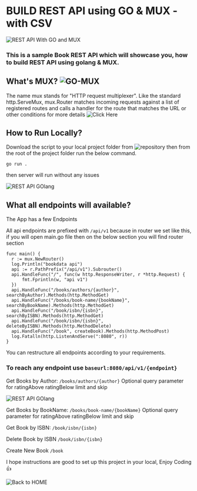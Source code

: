 # BUILD REST API using GO & MUX - with CSV

![REST API With GO and MUX](https://raw.githubusercontent.com/TravelXML/REST-API-WITH-PYTHON-PHP-NODEJS-GO-DJANGO-LARAVEL-LUMEN-Examples/main/images/Build-REST-API-USING-GO-MUX.png)

### This is a sample Book REST API which will showcase you, how to build REST API using golang & MUX.

## What's MUX? ![GO-MUX](https://camo.githubusercontent.com/a62a5e2040257dd8787001ffa5d95964d7bc77024aa2ba3d94e64ec1e151228e/68747470733a2f2f636c6f75642d63646e2e7175657374696f6e61626c652e73657276696365732f676f72696c6c612d69636f6e2d36342e706e67)

The name mux stands for "HTTP request multiplexer". Like the standard http.ServeMux, mux.Router matches incoming requests against a list of registered routes and calls a handler for the route that matches the URL or other conditions for more details ![Click Here](https://github.com/gorilla/mux)


## How to Run Locally?

Download the script to your local project folder from ![repository](https://github.com/TravelXML/REST-API-WITH-PYTHON-PHP-NODEJS-GO-DJANGO-LARAVEL-LUMEN-Examples/tree/main/GOLANG-MUX) then from the root of the project folder run the below command.

```
go run .
```

then server will run without any issues

![REST API GOlang](https://raw.githubusercontent.com/TravelXML/REST-API-WITH-PYTHON-PHP-NODEJS-GO-DJANGO-LARAVEL-LUMEN-Examples/main/images/go-mux-1.png)

## What all endpoints will available?


The App has a few Endpoints

All api endpoints are prefixed with `/api/v1` because in router we set like this, if you will open main.go file then on the below section you will find router section

  
  ```
  func main() {
	r := mux.NewRouter()
	log.Println("bookdata api")
	api := r.PathPrefix("/api/v1").Subrouter()
	api.HandleFunc("/", func(w http.ResponseWriter, r *http.Request) {
		fmt.Fprintln(w, "api v1")
	})
	api.HandleFunc("/books/authors/{author}", searchByAuthor).Methods(http.MethodGet)
	api.HandleFunc("/books/book-name/{bookName}", searchByBookName).Methods(http.MethodGet)
	api.HandleFunc("/book/isbn/{isbn}", searchByISBN).Methods(http.MethodGet)
	api.HandleFunc("/book/isbn/{isbn}", deleteByISBN).Methods(http.MethodDelete)
	api.HandleFunc("/book", createBook).Methods(http.MethodPost)
	log.Fatalln(http.ListenAndServe(":8080", r))
}
```
You can restructure all endpoints according to your requirements.

### To reach any endpoint use `baseurl:8080/api/v1/{endpoint}`

Get Books by Author: `/books/authors/{author}` 
Optional query parameter for ratingAbove ratingBelow limit and skip

![REST API GOlang](https://raw.githubusercontent.com/TravelXML/REST-API-WITH-PYTHON-PHP-NODEJS-GO-DJANGO-LARAVEL-LUMEN-Examples/main/images/go-mux-2.png)

Get Books by BookName: `/books/book-name/{bookName}`
Optional query parameter for ratingAbove ratingBelow limit and skip


Get Book by ISBN: `/book/isbn/{isbn}`

Delete Book by ISBN `/book/isbn/{isbn}`

Create New Book `/book`

I hope instructions are good to set up this project in your local, Enjoy Coding :+1:

![Back to HOME](https://github.com/TravelXML/REST-API-WITH-PYTHON-PHP-NODEJS-GO-DJANGO-LARAVEL-LUMEN-Examples)

